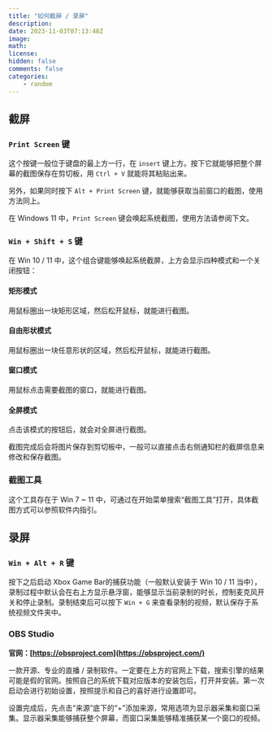 ```yaml
---
title: "如何截屏 / 录屏"
description: 
date: 2023-11-03T07:13:48Z
image:
math: 
license: 
hidden: false
comments: false
categories:
    - random
---
```

## 截屏

### `Print Screen` 键

这个按键一般位于键盘的最上方一行，在 `insert` 键上方。按下它就能够把整个屏幕的截图保存在剪切板，用 `Ctrl + V` 就能将其粘贴出来。

另外，如果同时按下 `Alt + Print Screen` 键，就能够获取当前窗口的截图，使用方法同上。

在 Windows 11 中，`Print Screen` 键会唤起系统截图，使用方法请参阅下文。

### `Win + Shift + S` 键
在 Win 10 / 11 中，这个组合键能够唤起系统截屏，上方会显示四种模式和一个关闭按钮：

#### 矩形模式
用鼠标圈出一块矩形区域，然后松开鼠标，就能进行截图。

#### 自由形状模式
用鼠标圈出一块任意形状的区域，然后松开鼠标，就能进行截图。

#### 窗口模式
用鼠标点击需要截图的窗口，就能进行截图。

#### 全屏模式
点击该模式的按钮后，就会对全屏进行截图。

截图完成后会将图片保存到剪切板中，一般可以直接点击右侧通知栏的截屏信息来修改和保存截图。

### 截图工具
这个工具存在于 Win 7 ~ 11 中，可通过在开始菜单搜索“截图工具”打开，具体截图方式可以参照软件内指引。

## 录屏

### `Win + Alt + R` 键
按下之后启动 Xbox Game Bar的捕获功能（一般默认安装于 Win 10 / 11 当中），录制过程中默认会在右上方显示悬浮窗，能够显示当前录制的时长，控制麦克风开关和停止录制。录制结束后可以按下 `Win + G` 来查看录制的视频，默认保存于系统视频文件夹中。

### OBS Studio
**官网：[https://obsproject.com](https://obsproject.com/)**

一款开源、专业的直播 / 录制软件。一定要在上方的官网上下载，搜索引擎的结果可能是假的官网。按照自己的系统下载对应版本的安装包后，打开并安装。第一次启动会进行初始设置，按照提示和自己的喜好进行设置即可。

设置完成后，先点击“来源”底下的“+”添加来源，常用选项为显示器采集和窗口采集。显示器采集能够捕获整个屏幕，而窗口采集能够精准捕获某一个窗口的视频。
